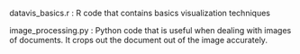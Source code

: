 datavis_basics.r : R code that contains basics visualization techniques

image_processing.py : Python code that is useful when dealing with images of documents. It crops out the document out of the image accurately.
